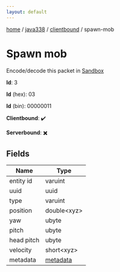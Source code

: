```yaml
---
layout: default
---
```


[home](/)  /  [java338](/protocol/java338)  /  [clientbound](/protocol/java338/clientbound)  /  spawn-mob

# Spawn mob

Encode/decode this packet in [Sandbox](../../../sandbox/java338#clientbound.spawn_mob)

**Id**: 3

**Id** (hex): 03

**Id** (bin): 00000011

**Clientbound**: ✔️

**Serverbound**: ✖️

## Fields

Name | Type
---|---
entity id | varuint
uuid | uuid
type | varuint
position | double&lt;xyz&gt;
yaw | ubyte
pitch | ubyte
head pitch | ubyte
velocity | short&lt;xyz&gt;
metadata | [metadata](/protocol/java338/metadata)
